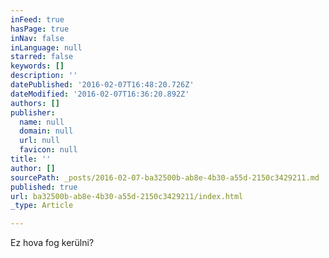 ```yaml
---
inFeed: true
hasPage: true
inNav: false
inLanguage: null
starred: false
keywords: []
description: ''
datePublished: '2016-02-07T16:48:20.726Z'
dateModified: '2016-02-07T16:36:20.892Z'
authors: []
publisher:
  name: null
  domain: null
  url: null
  favicon: null
title: ''
author: []
sourcePath: _posts/2016-02-07-ba32500b-ab8e-4b30-a55d-2150c3429211.md
published: true
url: ba32500b-ab8e-4b30-a55d-2150c3429211/index.html
_type: Article

---
```

Ez hova fog kerülni?